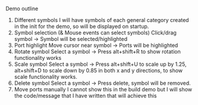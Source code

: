 Demo outline

1. Different symbols
    I will have symbols of each general category created in the init for the demo, so will be displayed on startup.
2. Symbol selection (& Mouse events can select symbols)
    Click/drag symbol -> Symbol will be selected/highlighted
3. Port highlight
    Move cursor near symbol -> Ports will be highlighted
4. Rotate symbol
    Select a symbol -> Press alt+shift+R to show rotation functionality works
5. Scale symbol
    Select a symbol -> Press alt+shift+U to scale up by 1.25, alt+shift+D to scale down by 0.85 in both x and y directions, to show scale functionality works.
6. Delete symbol
    Select a symbol -> Press delete, symbol will be removed.
7. Move ports manually
    I cannot show this in the build demo but I will show the code/message that I have written that will achieve this

